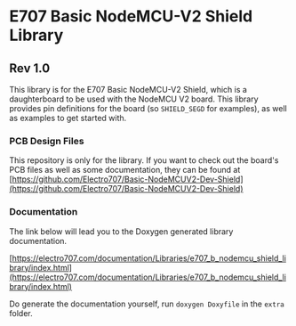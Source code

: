 # E707 Basic NodeMCU-V2 Shield Library 
## Rev 1.0

This library is for the E707 Basic NodeMCU-V2 Shield, which is a daughterboard to be used with the NodeMCU V2 board. 
This library provides pin definitions for the board (so `SHIELD_SEGD` for examples), as well as examples to get started with. 

### PCB Design Files

This repository is only for the library. If you want to check out the board's PCB files as well as some documentation, they can be found at [https://github.com/Electro707/Basic-NodeMCUV2-Dev-Shield](https://github.com/Electro707/Basic-NodeMCUV2-Dev-Shield)

### Documentation

The link below will lead you to the Doxygen generated library documentation.

[https://electro707.com/documentation/Libraries/e707_b_nodemcu_shield_library/index.html](https://electro707.com/documentation/Libraries/e707_b_nodemcu_shield_library/index.html)

Do generate the documentation yourself, run `doxygen Doxyfile` in the `extra` folder. 
